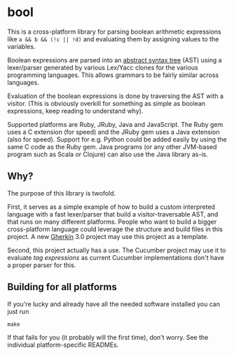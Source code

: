 # bool

This is a cross-platform library for parsing boolean arithmetic expressions like `a && b && (!c || !d)` and evaluating them by assigning values to the variables.

Boolean expressions are parsed into an [abstract syntax tree](http://en.wikipedia.org/wiki/Abstract_syntax_tree) (AST) using a 
lexer/parser generated by various Lex/Yacc clones for the various programming languages. This allows grammars to be fairly similar 
across languages.

Evaluation of the boolean expressions is done by traversing the AST with a visitor. (This is obviously overkill for something as 
simple as boolean expressions, keep reading to understand why).

Supported platforms are Ruby, JRuby, Java and JavaScript. The Ruby gem uses a C extension (for speed) and the JRuby gem uses a Java 
extension (also for speed). Support for e.g. Python could be added easily by using the same C code as the Ruby gem. Java programs (or 
any other JVM-based program such as Scala or Clojure) can also use the Java library as-is.

## Why?

The purpose of this library is twofold.

First, it serves as a simple example of how to build a custom interpreted language with a fast lexer/parser that build a 
visitor-traversable AST, and that runs on many different platforms. People who want to build a bigger cross-platform language could 
leverage the structure and build files in this project. A new [Gherkin](https://github.com/cucumber/gherkin) 3.0 project may use this 
project as a template.

Second, this project actually has a use. The Cucumber project may use it to evaluate _tag expressions_ as current Cucumber 
implementations don't have a proper parser for this.

## Building for all platforms

If you're lucky and already have all the needed software installed you can just run

```
make
```

If that fails for you (it probably will the first time), don't worry. See the individual platform-specific READMEs.
